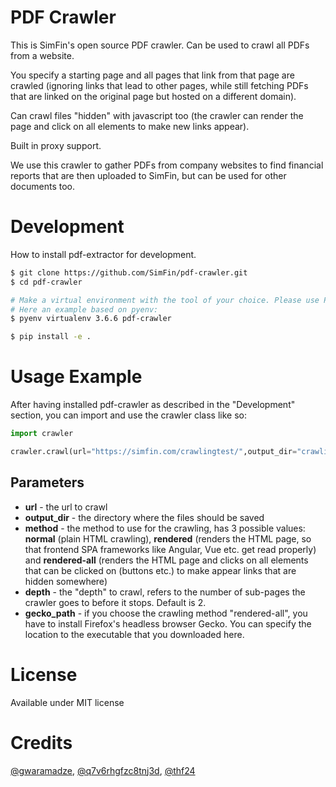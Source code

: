 # PDF Crawler
This is SimFin's open source PDF crawler. Can be used to crawl all PDFs from a website.

You specify a starting page and all pages that link from that page are crawled (ignoring links that lead to other pages, while still fetching PDFs that are linked on the original page but hosted on a different domain).

Can crawl files "hidden" with javascript too (the crawler can render the page and click on all elements to make new links appear).

Built in proxy support.

We use this crawler to gather PDFs from company websites to find financial reports that are then uploaded to SimFin, but can be used for other documents too.

# Development

How to install pdf-extractor for development.

```bash
$ git clone https://github.com/SimFin/pdf-crawler.git
$ cd pdf-crawler

# Make a virtual environment with the tool of your choice. Please use Python version 3.6+
# Here an example based on pyenv:
$ pyenv virtualenv 3.6.6 pdf-crawler

$ pip install -e .

```

# Usage Example

After having installed pdf-crawler as described in the "Development" section, you can import and use the crawler class like so:

```python
import crawler

crawler.crawl(url="https://simfin.com/crawlingtest/",output_dir="crawling_test",method="rendered-all")
```

## Parameters

<ul>
<li><b>url</b> - the url to crawl</li>
<li><b>output_dir</b> - the directory where the files should be saved</li>
<li><b>method</b> - the method to use for the crawling, has 3 possible values: <b>normal</b> (plain HTML crawling), <b>rendered</b> (renders the HTML page, so that frontend SPA frameworks like Angular, Vue etc. get read properly) and <b>rendered-all</b> (renders the HTML page and clicks on all elements that can be clicked on (buttons etc.) to make appear links that are hidden somewhere)</li>
<li><b>depth</b> - the "depth" to crawl, refers to the number of sub-pages the crawler goes to before it stops. Default is 2.</li>
<li><b>gecko_path</b> - if you choose the crawling method "rendered-all", you have to install Firefox's headless browser Gecko. You can specify the location to the executable that you downloaded here.</li>
</ul>

# License
Available under MIT license

# Credits
<a href="https://github.com/gwaramadze">@gwaramadze</a>, <a href="https://github.com/q7v6rhgfzc8tnj3d">@q7v6rhgfzc8tnj3d</a>, <a href="https://github.com/thf24">@thf24</a>